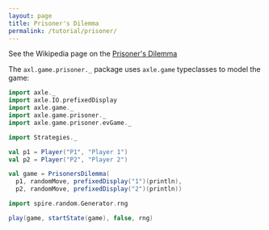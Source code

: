 ```yaml
---
layout: page
title: Prisoner's Dilemma
permalink: /tutorial/prisoner/
---
```


See the Wikipedia page on the [Prisoner's Dilemma](https://en.wikipedia.org/wiki/Prisoner%27s_dilemma)

The `axl.game.prisoner._` package uses `axle.game` typeclasses to model the game:

```scala mdoc
import axle._
import axle.IO.prefixedDisplay
import axle.game._
import axle.game.prisoner._
import axle.game.prisoner.evGame._

import Strategies._

val p1 = Player("P1", "Player 1")
val p2 = Player("P2", "Player 2")

val game = PrisonersDilemma(
  p1, randomMove, prefixedDisplay("1")(println),
  p2, randomMove, prefixedDisplay("2")(println))
```

```scala mdoc
import spire.random.Generator.rng

play(game, startState(game), false, rng)
```
